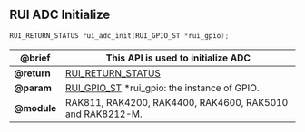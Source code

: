 ## RUI ADC Initialize

```c
RUI_RETURN_STATUS rui_adc_init(RUI_GPIO_ST *rui_gpio);
```

| **@brief**  | This API is used to initialize ADC                            |
| ----------- | ------------------------------------------------------------- |
| **@return** | [RUI_RETURN_STATUS](../#rui-return-status)                    |
| **@param**  | [RUI_GPIO_ST](#rui-gpio-st) \*rui_gpio: the instance of GPIO. |
| **@module** | RAK811, RAK4200, RAK4400, RAK4600, RAK5010 and RAK8212-M.     |
